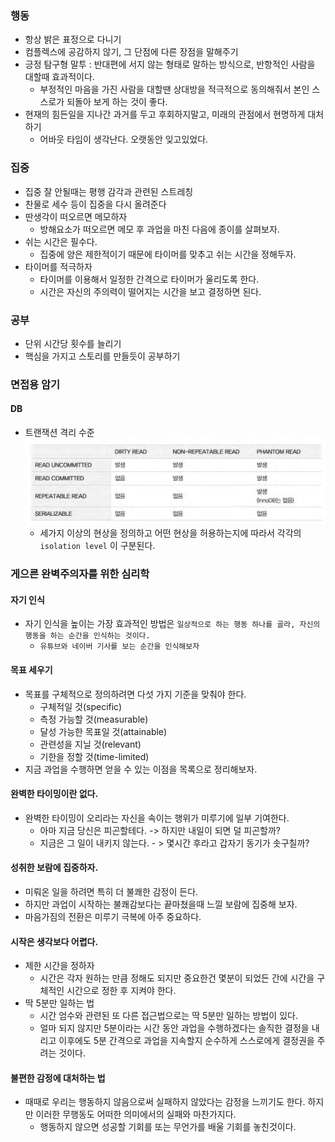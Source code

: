 ### 행동
- 항상 밝은 표정으로 다니기
- 컴플렉스에 공감하지 않기, 그 단점에 다른 장점을 말해주기
- 긍정 탐구형 말투 : 반대편에 서지 않는 형태로 말하는 방식으로, 반항적인 사람을 대할때 효과적이다. 
    - 부정적인 마음을 가진 사람을 대할땐 상대방을 적극적으로 동의해줘서 본인 스스로가 되돌아 보게 하는 것이 좋다.
- 현재의 힘든일을 지나간 과거를 두고 후회하지말고, 미래의 관점에서 현명하게 대처하기
    - 어바웃 타임이 생각난다. 오랫동안 잊고있었다.

### 집중
- 집중 잘 안될때는 평행 감각과 관련된 스트레칭
- 찬물로 세수 등이 집중을 다시 올려준다
- 딴생각이 떠오르면 메모하자
    - 방해요소가 떠오르면 메모 후 과업을 마친 다음에 종이를 살펴보자.
- 쉬는 시간은 필수다.  
    - 집중에 양은 제한적이기 때문에 타이머를 맞추고 쉬는 시간을 정해두자.
- 타이머를 적극하자
    - 타이머를 이용해서 일정한 간격으로 타이머가 울리도록 한다.
    - 시간은 자신의 주의력이 떨어지는 시간을 보고 결정하면 된다.

### 공부
- 단위 시간당 횟수를 늘리기
- 핵심을 가지고 스토리를 만들듯이 공부하기

### 면접용 암기
#### DB
- 트랜잭션 격리 수준
![alt text](image.png)
    - 세가지 이상의 현상을 정의하고 어떤 현상을 허용하는지에 따라서 각각의 `isolation level` 이 구분된다.

### 게으른 완벽주의자를 위한 심리학
#### 자기 인식
 - 자기 인식을 높이는 가장 효과적인 방법은 `일상적으로 하는 행동 하나를 골라, 자신의 행동을 하는 순간을 인식하는 것이다.`
    - `유튜브와 네이버 기사를 보는 순간을 인식해보자`

#### 목표 세우기
- 목표를 구체적으로 정의하려면 다섯 가지 기준을 맞춰야 한다.
    - 구체적일 것(specific)
    - 측정 가능할 것(measurable)
    - 달성 가능한 목표일 것(attainable)
    - 관련성을 지닐 것(relevant)
    - 기한을 정할 것(time-limited)
- 지금 과업을 수행하면 얻을 수 있는 이점을 목록으로 정리해보자.

#### 완벽한 타이밍이란 없다.
 - 완벽한 타이밍이 오리라는 자신을 속이는 행위가 미루기에 일부 기여한다.
    - 아마 지금 당신은 피곤할테다. -> 하지만 내일이 되면 덜 피곤할까?
    - 지금은 그 일이 내키지 않는다. - > 몇시간 후라고 갑자기 동기가 솟구칠까?

#### 성취한 보람에 집중하자.
- 미뤄온 일을 하려면 특히 더 불쾌한 감정이 든다.
- 하지만 과업이 시작하는 불쾌감보다는 끝마쳤을때 느낄 보람에 집중해 보자.
- 마음가짐의 전환은 미루기 극복에 아주 중요하다.

#### 시작은 생각보다 어렵다.
- 제한 시간을 정하자
    - 시간은 각자 원하는 만큼 정해도 되지만 중요한건 몇분이 되었든 간에 시간을 구체적인 시간으로 정한 후 지켜야 한다.
- 딱 5분만 일하는 법
    - 시간 엄수와 관련된 또 다른 접근법으로는 딱 5분만 일하는 방법이 있다.
    - 얼마 되지 않지만 5분이라는 시간 동안 과업을 수행하겠다는 솔직한 결정을 내리고 이후에도 5분 간격으로 과업을 지속할지 순수하게 스스로에게 결정권을 주려는 것이다.

#### 불편한 감정에 대처하는 법
- 때때로 우리는 행동하지 않음으로써 실패하지 않았다는 감정을 느끼기도 한다. 하지만 이러한 무행동도 어떠한 의미에서의 실패와 마찬가지다.
    - 행동하지 않으면 성공할 기회를 또는 무언가를 배울 기회를 놓친것이다.